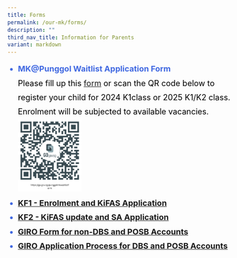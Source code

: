 ```yaml
---
title: Forms
permalink: /our-mk/forms/
description: ""
third_nav_title: Information for Parents
variant: markdown
---
```

<ul>
	<li style="font-size: 18px; line-height:1.8; font-weight:bold; color:royalblue">MK@Punggol Waitlist Application Form<br>
		<span style="font-weight:normal; color:black">Please fill up this <a target="_blank" href="https://go.gov.sg/punggolmkwaitlistform">form</a>&nbsp;or scan the QR code below to register your child for 2024 K1class or 2025 K1/K2 class. <br>Enrolment will be subjected to available vacancies.<br>
		<img src="/images/MK/mkform.png" style="float:center; width:30%"></span></li>
		<li style="font-size: 18px; line-height:1.8; font-weight:bold; color:royalblue"><a target="_blank" href="https://drive.google.com/file/d/15oUrCyStaBBFmiqcSbF-y2TTdLhWtkeq/view?usp=drive_link">KF1 - Enrolment and KiFAS Application</a></li>
<li style="font-size: 18px; line-height:1.8; font-weight:bold; color:royalblue"><a target="_blank" href="https://drive.google.com/file/d/1hEwTRth0_Qs4qthUo5StwS9-dgCPy6Wk/view?usp=drive_link">KF2 - KiFAS update and SA Application</a></li>
<li style="font-size: 18px; line-height:1.8; font-weight:bold; color:royalblue"><a target="_blank" href="https://drive.google.com/file/d/1qo3G-ZZbdd2bY23fcwv98v4O9OY9R9or/view?usp=drive_link">GIRO Form for non-DBS and POSB Accounts</a></li>
<li style="font-size: 18px; line-height:1.8; font-weight:bold; color:royalblue"><a target="_blank" href="https://drive.google.com/file/d/1cKUhxURYTdnSBD1F3CPyVSKiAUI6tjAC/view?usp=drive_link">GIRO Application Process for DBS and POSB Accounts</a></li></ul><p></p>